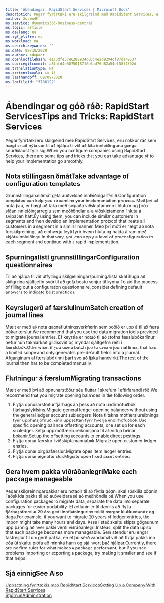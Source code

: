 ```yaml
---
title: 'Ábendingar: RapidStart Services | Microsoft Docs'
description: Þegar fyrirtæki eru skilgreind með RapidStart Services, eru nokkur ráð sem hægt er að nýta sér til að hjálpa til við að láta innleiðinguna ganga snurðulaust fyrir sig.
author: SorenGP
ms.service: dynamics365-business-central
ms.topic: article
ms.devlang: na
ms.tgt_pltfrm: na
ms.workload: na
ms.search.keywords: ''
ms.date: 08/18/2020
ms.author: edupont
ms.openlocfilehash: e1c3dfe37e6288934d05c4e2d9294cf87da49537
ms.sourcegitcommit: a80afd4e5075018716efad76d82a54e158f1392d
ms.translationtype: HT
ms.contentlocale: is-IS
ms.lasthandoff: 09/09/2020
ms.locfileid: "3786122"
---
```

# <a name="tips-and-tricks-rapidstart-services"></a><span data-ttu-id="18e3a-103">Ábendingar og góð ráð: RapidStart Services</span><span class="sxs-lookup"><span data-stu-id="18e3a-103">Tips and Tricks: RapidStart Services</span></span>

<span data-ttu-id="18e3a-104">Þegar fyrirtæki eru skilgreind með RapidStart Services, eru nokkur ráð sem hægt er að nýta sér til að hjálpa til við að láta innleiðinguna ganga snurðulaust fyrir sig.</span><span class="sxs-lookup"><span data-stu-id="18e3a-104">When you configure companies using RapidStart Services, there are some tips and tricks that you can take advantage of to help your implementation go smoothly.</span></span>  

## <a name="take-advantage-of-configuration-templates"></a><span data-ttu-id="18e3a-105">Nota stillingasniðmát</span><span class="sxs-lookup"><span data-stu-id="18e3a-105">Take advantage of configuration templates</span></span>

<span data-ttu-id="18e3a-106">Grunnstillingarsniðmát geta auðveldað innleiðingarferlið.</span><span class="sxs-lookup"><span data-stu-id="18e3a-106">Configuration templates can help you streamline your implementation process.</span></span> <span data-ttu-id="18e3a-107">Með því að nota þau, er hægt að taka með svipaða viðskiptamenn í hlutum og þróa síðan innleiðingarreglu sem meðhöndlar alla viðskiptamenn í hluta á svipaðan hátt.</span><span class="sxs-lookup"><span data-stu-id="18e3a-107">By using them, you can include similar customers in segments and then develop an implementation protocol that treats all customers in a segment in a similar manner.</span></span> <span data-ttu-id="18e3a-108">Með því móti er hægt að nota forskilgreiningu að einhverju leyti fyrir hvern hluta og halda áfram með skjóta innleiðingu.</span><span class="sxs-lookup"><span data-stu-id="18e3a-108">In that way, you can apply a level of preconfiguration to each segment and continue with a rapid implementation.</span></span>  

## <a name="configuration-questionnaires"></a><span data-ttu-id="18e3a-109">Spurningalisti grunnstillingar</span><span class="sxs-lookup"><span data-stu-id="18e3a-109">Configuration questionnaires</span></span>

<span data-ttu-id="18e3a-110">Til að hjálpa til við útfyllingu skilgreiningarspurningalista skal íhuga að skilgreina sjálfgefin svör til að gefa bestu venjur til kynna.</span><span class="sxs-lookup"><span data-stu-id="18e3a-110">To aid the process of filling out a configuration questionnaire, consider defining default answers to indicate best practices.</span></span>  

## <a name="batch-creation-of-journal-lines"></a><span data-ttu-id="18e3a-111">Keyrslugerð af færslulínum</span><span class="sxs-lookup"><span data-stu-id="18e3a-111">Batch creation of journal lines</span></span>

<span data-ttu-id="18e3a-112">Mælt er með að nota gagnaflutningsverkfærin sem boðið er upp á til að færa bókarfærslur.</span><span class="sxs-lookup"><span data-stu-id="18e3a-112">We recommend that you use the data migration tools provided to migrate journal entries.</span></span> <span data-ttu-id="18e3a-113">Ef keyrsla er notuð til að stofna færslubókarlínur hefur hún takmarkað gildissvið og myndar sjálfgefna reiti í færslubók.</span><span class="sxs-lookup"><span data-stu-id="18e3a-113">Otherwise, if you use a batch job to create journal lines, that has a limited scope and only generates pre-default fields into a journal.</span></span> <span data-ttu-id="18e3a-114">Afganginum af færslubókinni þarf svo að ljúka handvirkt.</span><span class="sxs-lookup"><span data-stu-id="18e3a-114">The rest of the journal then has to be completed manually.</span></span>  

## <a name="migrating-transactions"></a><span data-ttu-id="18e3a-115">Flutningur á færslum</span><span class="sxs-lookup"><span data-stu-id="18e3a-115">Migrating transactions</span></span>

<span data-ttu-id="18e3a-116">Mælt er með því að opnunarstöður séu fluttar í skrefum í eftirfarandi röð.</span><span class="sxs-lookup"><span data-stu-id="18e3a-116">We recommend that you migrate opening balances in the following order.</span></span> <!--Be aware that you cannot insert ledger entries directly. Instead you must use journals to post the journal lines-->

1. <span data-ttu-id="18e3a-117">Flytja opnunarstöður fjárhags án þess að nota undirhöfuðbók fjárhagslykilsins.</span><span class="sxs-lookup"><span data-stu-id="18e3a-117">Migrate general ledger opening balances without using the general ledger account subledgers.</span></span> <span data-ttu-id="18e3a-118">Nota tiltekna mótfærslureikninga fyrir upphafsjöfnuð, einn uppsettan fyrir hverja undirhöfuðbók.</span><span class="sxs-lookup"><span data-stu-id="18e3a-118">Use specific opening balance offsetting accounts, one set up for each subledger.</span></span> <span data-ttu-id="18e3a-119">Setja upp mótfærslureikningana til að virkja beinar bókanir.</span><span class="sxs-lookup"><span data-stu-id="18e3a-119">Set up the offsetting accounts to enable direct postings.</span></span>  
2. <span data-ttu-id="18e3a-120">Flytja opnar færslur í viðskiptamannabók.</span><span class="sxs-lookup"><span data-stu-id="18e3a-120">Migrate open customer ledger entries.</span></span>  <!--work on these-->
3. <span data-ttu-id="18e3a-121">Flytja opnar birgðafærslur.</span><span class="sxs-lookup"><span data-stu-id="18e3a-121">Migrate open item ledger entries.</span></span>  
4. <span data-ttu-id="18e3a-122">Flytja opnar eignafærslur.</span><span class="sxs-lookup"><span data-stu-id="18e3a-122">Migrate open fixed asset entries.</span></span>  

## <a name="make-each-package-manageable"></a><span data-ttu-id="18e3a-123">Gera hvern pakka viðráðanlegri</span><span class="sxs-lookup"><span data-stu-id="18e3a-123">Make each package manageable</span></span>

<span data-ttu-id="18e3a-124">Þegar skilgreiningarpakkar eru notaðir til að flytja gögn, skal aðskilja gögnin í aðskilda pakka til að auðveldara sé að meðhöndla þá.</span><span class="sxs-lookup"><span data-stu-id="18e3a-124">When you use configuration packages to migrate data, separate the data into separate packages for easier portability.</span></span> <span data-ttu-id="18e3a-125">Ef ætlunin er til dæmis að flytja fjárhagsfærslur 20 ára gæti innflutningurinn tekið margar klukkustundir og daga.</span><span class="sxs-lookup"><span data-stu-id="18e3a-125">For example, if you want to migrate 20 years of ledger entries, the import might take many hours and days.</span></span> <span data-ttu-id="18e3a-126">Þess í stað skaltu skipta gögnunum upp þannig að hver pakki verði viðráðanlegri.</span><span class="sxs-lookup"><span data-stu-id="18e3a-126">Instead, split the data up so that each package becomes more manageable.</span></span> <span data-ttu-id="18e3a-127">Sem stendur eru engar fastreglur til um gerð pakka, en ef þú sérð vandamál við að flytja pakka inn eða út skaltu prófa að minnka hann og sjá hvort það hjálpar.</span><span class="sxs-lookup"><span data-stu-id="18e3a-127">Currently, there are no firm rules for what makes a package performant, but if you see problems importing or exporting a package, try making it smaller and see if that helps.</span></span>  

## <a name="see-also"></a><span data-ttu-id="18e3a-128">Sjá einnig</span><span class="sxs-lookup"><span data-stu-id="18e3a-128">See Also</span></span>

[<span data-ttu-id="18e3a-129">Uppsetning fyrirtækis með RapidStart Services</span><span class="sxs-lookup"><span data-stu-id="18e3a-129">Setting Up a Company With RapidStart Services</span></span>](admin-set-up-a-company-with-rapidstart.md)  
[<span data-ttu-id="18e3a-130">Stjórnun</span><span class="sxs-lookup"><span data-stu-id="18e3a-130">Administration</span></span>](admin-setup-and-administration.md)  
